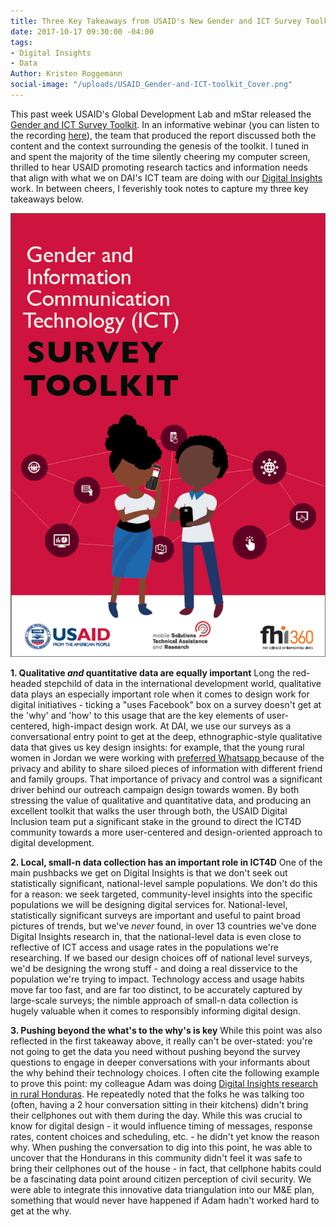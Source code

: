 ```yaml
---
title: Three Key Takeaways from USAID's New Gender and ICT Survey Toolkit
date: 2017-10-17 09:30:00 -04:00
tags:
- Digital Insights
- Data
Author: Kristen Roggemann
social-image: "/uploads/USAID_Gender-and-ICT-toolkit_Cover.png"
---
```


This past week USAID's Global Development Lab and mStar released the [Gender and ICT Survey Toolkit](https://www.usaid.gov/sites/default/files/documents/15396/Gender_and_ICT_Toolkit.pdf). In an informative webinar (you can listen to the recording [here](http://solutionscenter.nethope.org/webinars/view/introducing-usaids-gender-and-ict-toolkit)), the team that produced the report discussed both the content and the context surrounding the genesis of the toolkit. I tuned in and spent the majority of the time silently cheering my computer screen, thrilled to hear USAID promoting research tactics and information needs that align with what we on DAI's ICT team are doing with our [Digital Insights](https://dai-global-digital.com/tags/?tag=digital-insights) work. In between cheers, I feverishly took notes to capture my three key takeaways below.

![USAID_Gender-and-ICT-toolkit_Cover.png](/uploads/USAID_Gender-and-ICT-toolkit_Cover.png)

**1. Qualitative *and* quantitative data are equally important**
Long the red-headed stepchild of data in the international development world, qualitative data plays an especially important role when it comes to design work for digital initiatives - ticking a "uses Facebook" box on a survey doesn't get at the 'why' and 'how' to this usage that are the key elements of user-centered, high-impact design work. At DAI, we use our surveys as a conversational entry point to get at the deep, ethnographic-style qualitative data that gives us key design insights: for example, that the young rural women in Jordan we were working with [preferred Whatsapp ](https://dai-global-digital.com/for-the-love-of-facebook-consumer-insights-from-jordan.html)because of the privacy and ability to share siloed pieces of information with different friend and family groups. That importance of privacy and control was a significant driver behind our outreach campaign design towards women. By both stressing the value of qualitative and quantitative data, and producing an excellent toolkit that walks the user through both, the USAID Digital Inclusion team put a significant stake in the ground to direct the ICT4D community towards a more user-centered and design-oriented approach to digital development.

**2. Local, small-n data collection has an important role in ICT4D**
One of the main pushbacks we get on Digital Insights is that we don't seek out statistically significant, national-level sample populations. We don't do this for a reason: we seek targeted, community-level insights into the specific populations we will be designing digital services for. National-level, statistically significant surveys are important and useful to paint broad pictures of trends, but we've *never* found, in over 13 countries we've done Digital Insights research in, that the national-level data is even close to reflective of ICT access and usage rates in the populations we're researching. If we based our design choices off of national level surveys, we'd be designing the wrong stuff - and doing a real disservice to the population we're trying to impact. Technology access and usage habits move far too fast, and are far too distinct, to be accurately captured by large-scale surveys; the nimble approach of small-n data collection is hugely valuable when it comes to responsibly informing digital design.

**3. Pushing beyond the what's to the why's is key**
While this point was also reflected in the first takeaway above, it really can't be over-stated: you're not going to get the data you need without pushing beyond the survey questions to engage in deeper conversations with your informants about the why behind their technology choices. I often cite the following example to prove this point: my colleague Adam was doing [Digital Insights research in rural Honduras](https://dai-global-digital.com/honduras-digital-insights.html). He repeatedly noted that the folks he was talking too (often, having a 2 hour conversation sitting in their kitchens) didn't bring their cellphones out with them during the day. While this was crucial to know for digital design - it would influence timing of messages, response rates, content choices and scheduling, etc. - he didn't yet know the reason why. When pushing the conversation to dig into this point, he was able to uncover that the Hondurans in this community didn't feel it was safe to bring their cellphones out of the house - in fact, that cellphone habits could be a fascinating data point around citizen perception of civil security. We were able to integrate this innovative data triangulation into our M&E plan, something that would never have happened if Adam hadn't worked hard to get at the why.